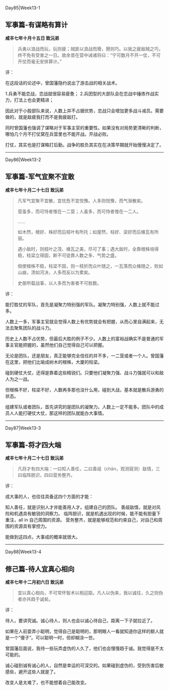 Day85|Week13-1

## 军事篇-有谋略有算计

**咸丰七年十月十五日 致沅弟**

>兵勇以浪战而玩，玩则疲；贼匪以浪战而猾，猾则巧。以我之疲敌贼之巧，终不免有受害之一日。故余昔在营中诫诸将曰：“宁可数月不开一仗，不可开仗而毫无安排算计。”

评：

在这段话的论述中，曾国藩隐约说出了游击战的相关战术。

1.兵勇不能恋战，恋战就很容易疲惫；
2.兵团型的大部队会在恋战中锤炼作战实力，打法上也会更精进；

因此对于小股部队来说，人数上并不占据优势，恋战只会增加更多战斗减员。需要做的，就是敌疲我打而不是我疲敌打。

同时曾国藩也强调了谋略对于军事主官的重要性。如果没有对局势更清晰的判断，哪怕几个月不打仗窝在兵营里也不能开战。开战必败。

打仗，其实也是打谋略打后勤。战争的胜负其实在在决策早期就开始慢慢决定了。

------

Day86|Week13-2

## 军事篇-军气宜聚不宜散

**咸丰七年十月二十七日 致沅弟**

>凡军气宜聚不宜散，宜忧危不宜悦豫。人多则悦豫，而气渐散矣。
>
>营虽多，而可恃者惟在一二营；人虽多，而可恃者惟在一二人。
>
>......
>
>如木然，根好、株好而后枝叶有所托；如屋然，柱好、梁好而后椽瓦有所丽。
>
>遇小敌时，则枝叶之茂、椽瓦之美，尽可了事；遇大敌时，全靠根株培得稳，柱梁立得固，断不可徒靠人数之多、气势之盛。
>
>倘使根株不稳，柱梁不固，则一枝折而众叶随之，一瓦落而众椽随之，败如山崩，溃如河决，人多而反以为累矣。
>
>史册所载战事，以人多而为害者不可胜数。

评：

能打胜仗的军队，首先是凝聚力特别强的军队。凝聚力特别强，人数上就不能过多。

人数上一多，军事主官就会觉得人数上有优势就会有把握，从而心里自满起来，无法去聚焦团队的战斗力。

历史上人数不占优势，但最后大胜的例子不少。人数上的富裕战确实不是普通的军事主官能把握的，虽然他们自己觉得自己可以把握。

无论是团队，还是朋友，真正能够完全信任的并不多，一二营或者一个人。曾国藩在这里，把他们比喻成树木的根株，大厦的柱梁。

碰到硬仗大仗，还得是靠着这些精锐们。只要他们凝聚力强、战斗力强就可以和敌人为之一战。

但根株不好，柱梁不好，人数再多那也没什么用，碰到大战，基本就是散兵游勇的状态。

组建军队或者团队，首先讲究的是团队的凝聚力。人数上一定不能多。团队中的成员人人能打硬仗大仗，那这样的团队就能办大事情。

-----

Day87|Week13-3

## 军事篇-将才四大端

**咸丰七年十月二十七日 致沅弟**

>凡将才有四大端：一曰知人善任，二曰善觇（chān，观测窥测）敌情，三曰临阵胆识，四曰营务整齐。

评：

成大事的人，也往往具备这四个方面的才能：

知人善任，就是识别人才并能善用人才。组建自己的团队。
善觇敌情，就是对风险和机遇具有敏锐的洞察力。
临阵胆识，就是机遇出现的时候，能不能有胆量下重注，all in 自己周围的资源。
营务整齐，就是能够规范和约束自己，对自己和周围的资源具有掌控力。

能做到这四点，大事成的概率就很大。

------

Day88|Week13-4

## 修己篇-待人宜真心相向

**咸丰七年十二月初六日 致沅弟**

>宜以真心相向，不可常怀智术以相迎距。凡人以伪来，我以诚往，久之则伪者亦共趋于诚矣。

评：

待人，要讲究诚。诚心待人，则人也会以诚心待自己，距离一下子就拉近了。

如果在人前耍弄小聪明，觉得自己是聪明的，那明眼人一看就知道你这样的额人就是一个“傻子”。可以聪明一时，但却糊涂一世。

曾国藩后面说，我待一些玩弄虚伪的人久了，他们也会慢慢趋于诚。我觉得是不太可能的。

诚心碰到诚有诚心的人，自然是幸运的可深交的。如果碰到虚伪的，受到伤害后敏感些，避开这些人就是了。

改变人是太难了，也不能想着自己能改变。


